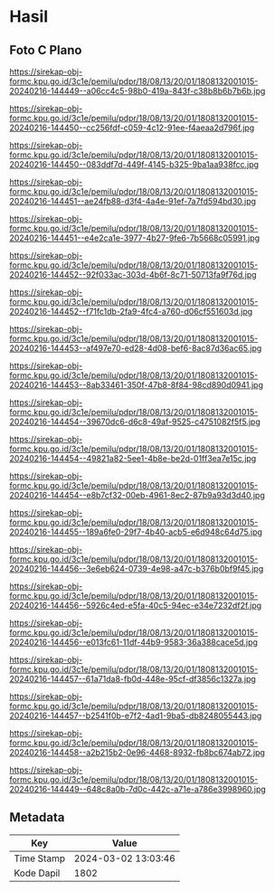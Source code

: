 # Hasil

## Foto C Plano

https://sirekap-obj-formc.kpu.go.id/3c1e/pemilu/pdpr/18/08/13/20/01/1808132001015-20240216-144449--a06cc4c5-98b0-419a-843f-c38b8b6b7b6b.jpg

https://sirekap-obj-formc.kpu.go.id/3c1e/pemilu/pdpr/18/08/13/20/01/1808132001015-20240216-144450--cc256fdf-c059-4c12-91ee-f4aeaa2d796f.jpg

https://sirekap-obj-formc.kpu.go.id/3c1e/pemilu/pdpr/18/08/13/20/01/1808132001015-20240216-144450--083ddf7d-449f-4145-b325-9ba1aa938fcc.jpg

https://sirekap-obj-formc.kpu.go.id/3c1e/pemilu/pdpr/18/08/13/20/01/1808132001015-20240216-144451--ae24fb88-d3f4-4a4e-91ef-7a7fd594bd30.jpg

https://sirekap-obj-formc.kpu.go.id/3c1e/pemilu/pdpr/18/08/13/20/01/1808132001015-20240216-144451--e4e2ca1e-3977-4b27-9fe6-7b5668c05991.jpg

https://sirekap-obj-formc.kpu.go.id/3c1e/pemilu/pdpr/18/08/13/20/01/1808132001015-20240216-144452--92f033ac-303d-4b6f-8c71-50713fa9f76d.jpg

https://sirekap-obj-formc.kpu.go.id/3c1e/pemilu/pdpr/18/08/13/20/01/1808132001015-20240216-144452--f71fc1db-2fa9-4fc4-a760-d06cf551603d.jpg

https://sirekap-obj-formc.kpu.go.id/3c1e/pemilu/pdpr/18/08/13/20/01/1808132001015-20240216-144453--af497e70-ed28-4d08-bef6-8ac87d36ac65.jpg

https://sirekap-obj-formc.kpu.go.id/3c1e/pemilu/pdpr/18/08/13/20/01/1808132001015-20240216-144453--8ab33461-350f-47b8-8f84-98cd890d0941.jpg

https://sirekap-obj-formc.kpu.go.id/3c1e/pemilu/pdpr/18/08/13/20/01/1808132001015-20240216-144454--39670dc6-d6c8-49af-9525-c4751082f5f5.jpg

https://sirekap-obj-formc.kpu.go.id/3c1e/pemilu/pdpr/18/08/13/20/01/1808132001015-20240216-144454--49821a82-5ee1-4b8e-be2d-01ff3ea7e15c.jpg

https://sirekap-obj-formc.kpu.go.id/3c1e/pemilu/pdpr/18/08/13/20/01/1808132001015-20240216-144454--e8b7cf32-00eb-4961-8ec2-87b9a93d3d40.jpg

https://sirekap-obj-formc.kpu.go.id/3c1e/pemilu/pdpr/18/08/13/20/01/1808132001015-20240216-144455--189a6fe0-29f7-4b40-acb5-e6d948c64d75.jpg

https://sirekap-obj-formc.kpu.go.id/3c1e/pemilu/pdpr/18/08/13/20/01/1808132001015-20240216-144456--3e6eb624-0739-4e98-a47c-b376b0bf9f45.jpg

https://sirekap-obj-formc.kpu.go.id/3c1e/pemilu/pdpr/18/08/13/20/01/1808132001015-20240216-144456--5926c4ed-e5fa-40c5-94ec-e34e7232df2f.jpg

https://sirekap-obj-formc.kpu.go.id/3c1e/pemilu/pdpr/18/08/13/20/01/1808132001015-20240216-144456--e013fc61-11df-44b9-9583-36a388cace5d.jpg

https://sirekap-obj-formc.kpu.go.id/3c1e/pemilu/pdpr/18/08/13/20/01/1808132001015-20240216-144457--61a71da8-fb0d-448e-95cf-df3856c1327a.jpg

https://sirekap-obj-formc.kpu.go.id/3c1e/pemilu/pdpr/18/08/13/20/01/1808132001015-20240216-144457--b2541f0b-e7f2-4ad1-9ba5-db8248055443.jpg

https://sirekap-obj-formc.kpu.go.id/3c1e/pemilu/pdpr/18/08/13/20/01/1808132001015-20240216-144458--a2b215b2-0e96-4468-8932-fb8bc674ab72.jpg

https://sirekap-obj-formc.kpu.go.id/3c1e/pemilu/pdpr/18/08/13/20/01/1808132001015-20240216-144449--648c8a0b-7d0c-442c-a71e-a786e3998960.jpg


## Metadata

| Key        | Value               |
| ---------- | ------------------- |
| Time Stamp | 2024-03-02 13:03:46 |
| Kode Dapil | 1802                |



